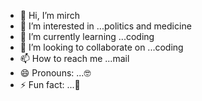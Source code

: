 - 👋 Hi, I’m mirch
- 👀 I’m interested in ...politics and medicine
- 🌱 I’m currently learning ...coding
- 💞️ I’m looking to collaborate on ...coding
- 📫 How to reach me ...mail
- 😄 Pronouns: ...🤓
- ⚡ Fun fact: ...🙆

<!---
Peter1-cloud/Peter1-cloud is a ✨ special ✨ repository because its `README.md` (this file) appears on your GitHub profile.
You can click the Preview link to take a look at your changes.
--->
